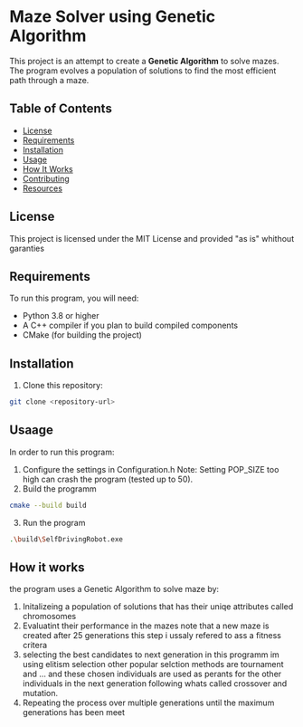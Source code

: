 # Maze Solver using Genetic Algorithm

This project is an attempt to create a **Genetic Algorithm** to solve mazes. The program evolves a population of solutions to find the most efficient path through a maze.

## Table of Contents
- [License](#license)
- [Requirements](#requirements)
- [Installation](#installation)
- [Usage](#usage)
- [How It Works](#how-it-works)
- [Contributing](#contributing)
- [Resources](#resources)

## License
This project is licensed under the MIT License and provided "as is" whithout garanties

## Requirements
To run this program, you will need:

- Python 3.8 or higher
- A C++ compiler if you plan to build compiled components
- CMake (for building the project)

## Installation
1. Clone this repository:
```bash
git clone <repository-url>
```

## Usaage
In order to run this program:
1. Configure the settings in Configuration.h
Note: Setting POP_SIZE too high can crash the program (tested up to 50).
2. Build the programm
``` bash
cmake --build build
```
3. Run the program
``` bash
.\build\SelfDrivingRobot.exe
```

## How it works 
the program uses a Genetic Algorithm to solve maze by:
1. Initalizeing a population of solutions that has their uniqe attributes called chromosomes
2. Evaluatint their performance in the mazes note that a new maze is created after 25 generations this step i ussaly refered to ass a fitness critera
3. selecting the best candidates to next generation in this programm im using elitism selection other popular selction methods are tournament and ... and
   these chosen individuals are used as perants for the other individuals in the next generation following whats called crossover and mutation.
4. Repeating the process over multiple generations until the maximum generations has been meet 
